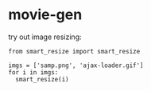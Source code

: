 movie-gen
===========
try out image resizing:
```
from smart_resize import smart_resize

imgs = ['samp.png', 'ajax-loader.gif']
for i in imgs:
  smart_resize(i)
```